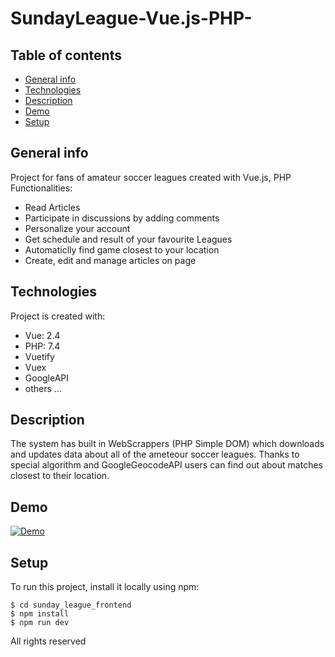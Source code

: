 # SundayLeague-Vue.js-PHP-

## Table of contents
* [General info](#general-info)
* [Technologies](#technologies)
* [Description](#description)
* [Demo](#demo)
* [Setup](#setup)

## General info
Project for fans of amateur soccer leagues created with Vue.js, PHP
Functionalities:
* Read Articles
* Participate in discussions by adding comments
* Personalize your account
* Get schedule and result of your favourite Leagues
* Automaticlly find game closest to your location
* Create, edit and manage articles on page
	
## Technologies
Project is created with:
* Vue: 2.4
* PHP: 7.4
* Vuetify
* Vuex
* GoogleAPI
* others ...
	
## Description
The system has built in  WebScrappers (PHP Simple DOM) which downloads and updates data 
about all of the ameteour soccer leagues.
Thanks to special algorithm and GoogleGeocodeAPI users can find out about matches
closest to their location.

## Demo
[![Demo](https://imgur.com/Ey0PgSu)](https://www.youtube.com/watch?v=xltYg9uFzZs)


## Setup
To run this project, install it locally using npm:

```
$ cd sunday_league_frontend
$ npm install
$ npm run dev
```

All rights reserved
